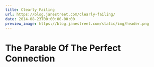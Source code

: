 ```yaml
---
title: Clearly Failing
url: https://blog.janestreet.com/clearly-failing/
date: 2014-08-23T00:00:00-00:00
preview_image: https://blog.janestreet.com/static/img/header.png
---
```


<h1 id="the-parable-of-the-perfect-connection">The Parable Of The Perfect Connection</h1>
